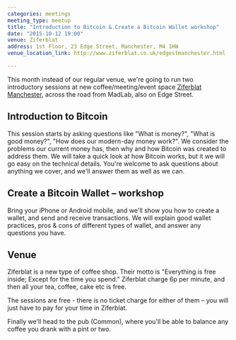 ```yaml
---
categories: meetings
meeting_type: meetup
title: "Introduction to Bitcoin & Create a Bitcoin Wallet workshop"
date: "2015-10-12 19:00"
venue: Ziferblat
address: 1st Floor, 23 Edge Street, Manchester, M4 1HW
venue_location_link: http://www.ziferblat.co.uk/edgestmanchester.html

---
```


This month instead of our regular venue, we're going to run two introductory sessions at new coffee/meeting/event space [Ziferblat Manchester][ziferblat-mcr], across the road from MadLab, also on Edge Street.

## Introduction to Bitcoin

This session starts by asking questions like "What is money?", "What is good money?", "How does our modern-day money work?". We consider the problems our current money has, then why and how Bitcoin was created to address them. We will take a quick look at how Bitcoin works, but it we will go easy on the technical details. You're welcome to ask questions about anything we cover, and we'll answer them as well as we can.

## Create a Bitcoin Wallet – workshop

Bring your iPhone or Android mobile, and we'll show you how to create a wallet, and send and receive transactions. We will explain good wallet practices, pros & cons of different types of wallet, and answer any questions you have.

## Venue

Ziferblat is a new type of coffee shop. Their motto is "Everything is free inside; Except for the time you spend." Ziferblat charge 6p per minute, and then all your tea, coffee, cake etc is free.

The sessions are free - there is no ticket charge for either of them – you will just have to pay for your time in Ziferblat.

Finally we'll head to the pub (Common), where you'll be able to balance any coffee you drank with a pint or two.

[ziferblat-mcr]: http://www.ziferblat.co.uk/edgestmanchester.html